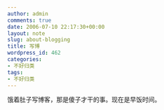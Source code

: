 ```yaml
---
author: admin
comments: true
date: 2006-07-10 22:17:30+00:00
layout: note
slug: about-blogging
title: 写博
wordpress_id: 462
categories:
- 不好归类
tags:
- 不好归类
---
```


饿着肚子写博客，那是傻子才干的事。现在是早饭时间。
